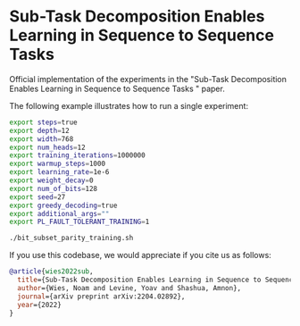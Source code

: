# Sub-Task Decomposition Enables Learning in Sequence to Sequence Tasks 
Official implementation of the experiments in  the "Sub-Task Decomposition Enables Learning in Sequence to Sequence Tasks " paper.


The following example illustrates how to run a single experiment:

```bash
export steps=true
export depth=12
export width=768
export num_heads=12
export training_iterations=1000000
export warmup_steps=1000
export learning_rate=1e-6
export weight_decay=0
export num_of_bits=128
export seed=27
export greedy_decoding=true
export additional_args=""
export PL_FAULT_TOLERANT_TRAINING=1

./bit_subset_parity_training.sh
```

If you use this codebase, we would appreciate if you cite us as follows:
```bibtex
@article{wies2022sub,
  title={Sub-Task Decomposition Enables Learning in Sequence to Sequence Tasks},
  author={Wies, Noam and Levine, Yoav and Shashua, Amnon},
  journal={arXiv preprint arXiv:2204.02892},
  year={2022}
}
```

